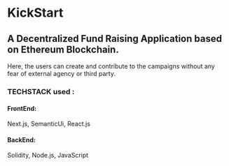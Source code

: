 # KickStart
## A Decentralized Fund Raising Application based on Ethereum Blockchain.

Here, the users can create and contribute to the campaigns without any fear of external agency or third party.


### TECHSTACK used : 
#### FrontEnd: 
Next.js, SemanticUi, React.js
#### BackEnd:
Solidity, Node.js, JavaScript



